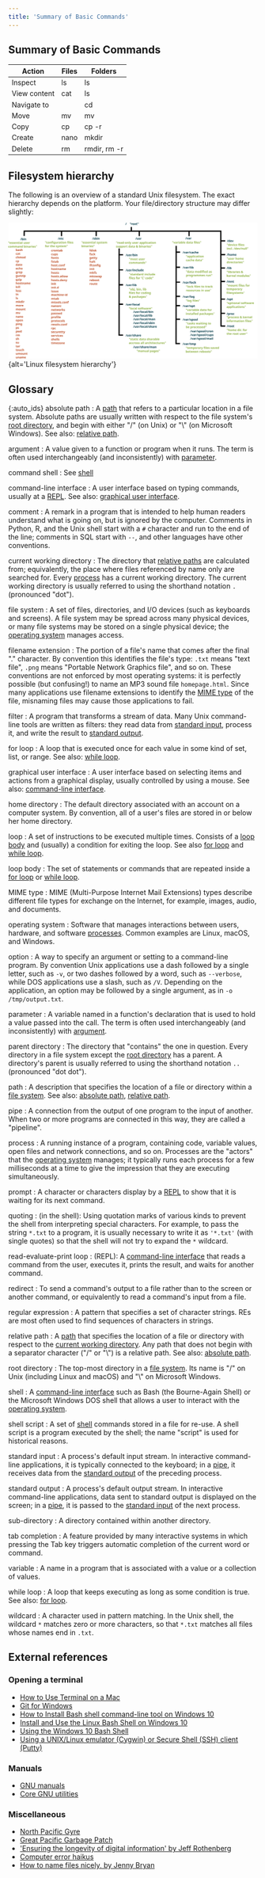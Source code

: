 ```yaml
---
title: 'Summary of Basic Commands'
---
```


## Summary of Basic Commands

| Action       | Files | Folders      | 
| ------------ | ----- | ------------ |
| Inspect      | ls    | ls           | 
| View content | cat   | ls           | 
| Navigate to  |       | cd           | 
| Move         | mv    | mv           | 
| Copy         | cp    | cp -r        | 
| Create       | nano  | mkdir        | 
| Delete       | rm    | rmdir, rm -r | 

## Filesystem hierarchy

The following is an overview of a standard Unix filesystem.
The exact hierarchy depends on the platform. Your file/directory structure may differ slightly:

![](fig/standard-filesystem-hierarchy.svg){alt='Linux filesystem hierarchy'}

## Glossary

{:auto\_ids}
absolute path
:   A [path](#path) that refers to a particular location in a file system.
Absolute paths are usually written with respect to the file system's
[root directory](#root-directory),
and begin with either "/" (on Unix) or "\\" (on Microsoft Windows).
See also: [relative path](#relative-path).

argument
:   A value given to a function or program when it runs.
The term is often used interchangeably (and inconsistently) with [parameter](#parameter).

command shell
:   See [shell](#shell)

command-line interface
:   A user interface based on typing commands,
usually at a [REPL](#read-evaluate-print-loop).
See also: [graphical user interface](#graphical-user-interface).

comment
:   A remark in a program that is intended to help human readers understand what is going on,
but is ignored by the computer.
Comments in Python, R, and the Unix shell start with a `#` character
and run to the end of the line;
comments in SQL start with `--`,
and other languages have other conventions.

current working directory
:   The directory that [relative paths](#relative-path) are calculated from;
equivalently,
the place where files referenced by name only are searched for.
Every [process](#process) has a current working directory.
The current working directory is usually referred to using the shorthand notation `.`
(pronounced "dot").

file system
:   A set of files, directories, and I/O devices (such as keyboards and screens).
A file system may be spread across many physical devices,
or many file systems may be stored on a single physical device;
the [operating system](#operating-system) manages access.

filename extension
:   The portion of a file's name that comes after the final "." character.
By convention this identifies the file's type:
`.txt` means "text file", `.png` means "Portable Network Graphics file",
and so on. These conventions are not enforced by most operating systems:
it is perfectly possible (but confusing!) to name an MP3 sound file `homepage.html`.
Since many applications use filename extensions to identify the
[MIME type](#mime-type) of the file,
misnaming files may cause those applications to fail.

filter
:   A program that transforms a stream of data.
Many Unix command-line tools are written as filters:
they read data from [standard input](#standard-input),
process it, and write the result to [standard output](#standard-output).

for loop
:   A loop that is executed once for each value in some kind of set, list, or range.
See also: [while loop](#while-loop).

graphical user interface
:   A user interface based on selecting items and actions from a graphical display,
usually controlled by using a mouse.
See also: [command-line interface](#command-line-interface).

home directory
:   The default directory associated with an account on a computer system.
By convention, all of a user's files are stored in or below her home directory.

loop
:   A set of instructions to be executed multiple times.
Consists of a [loop body](#loop-body) and (usually) a
condition for exiting the loop. See also [for loop](#for-loop) and [while loop](#while-loop).

loop body
:   The set of statements or commands that are repeated inside a [for loop](#for-loop)
or [while loop](#while-loop).

MIME type
:   MIME (Multi-Purpose Internet Mail Extensions) types describe different file types for exchange
on the Internet, for example, images, audio, and documents.

operating system
:   Software that manages interactions between users, hardware, and software [processes](#process).
Common examples are Linux, macOS, and Windows.

option
:   A way to specify an argument or setting to a command-line program.
By convention Unix applications use a dash followed by a single letter,
such as `-v`, or two dashes followed by a word, such as `--verbose`,
while DOS applications use a slash, such as `/V`.
Depending on the application, an option may be followed by a single argument,
as in `-o /tmp/output.txt`.

parameter
:   A variable named in a function's declaration that is used to hold a value passed into the call.
The term is often used interchangeably (and inconsistently) with [argument](#argument).

parent directory
:   The directory that "contains" the one in question.
Every directory in a file system except the [root directory](#root-directory) has a parent.
A directory's parent is usually referred to using the shorthand notation `..`
(pronounced "dot dot").

path
:   A description that specifies the location of a file or directory within a
[file system](#file-system).
See also: [absolute path](#absolute-path), [relative path](#relative-path).

pipe
:   A connection from the output of one program to the input of another.
When two or more programs are connected in this way, they are called a "pipeline".

process
:   A running instance of a program, containing code, variable values,
open files and network connections, and so on.
Processes are the "actors" that the [operating system](#operating-system) manages;
it typically runs each process for a few milliseconds at a time
to give the impression that they are executing simultaneously.

prompt
:   A character or characters display by a [REPL](#read-evaluate-print-loop) to show that
it is waiting for its next command.

quoting
:   (in the shell):
Using quotation marks of various kinds to prevent the shell from interpreting special
characters.
For example, to pass the string `*.txt` to a program,
it is usually necessary to write it as `'*.txt'` (with single quotes)
so that the shell will not try to expand the `*` wildcard.

read-evaluate-print loop
:   (REPL): A [command-line interface](#command-line-interface) that reads a command from the user,
executes it, prints the result, and waits for another command.

redirect
:   To send a command's output to a file rather than to the screen or another command,
or equivalently to read a command's input from a file.

regular expression
:   A pattern that specifies a set of character strings.
REs are most often used to find sequences of characters in strings.

relative path
:   A [path](#path) that specifies the location of a file or directory
with respect to the [current working directory](#current-working-directory).
Any path that does not begin with a separator character ("/" or "\\") is a relative path.
See also: [absolute path](#absolute-path).

root directory
:   The top-most directory in a [file system](#file-system).
Its name is "/" on Unix (including Linux and macOS) and "\\" on Microsoft Windows.

shell
:   A [command-line interface](#cli) such as Bash (the Bourne-Again Shell)
or the Microsoft Windows DOS shell
that allows a user to interact with the [operating system](#operating-system).

shell script
:   A set of [shell](#shell) commands stored in a file for re-use.
A shell script is a program executed by the shell;
the name "script" is used for historical reasons.

standard input
:   A process's default input stream.
In interactive command-line applications,
it is typically connected to the keyboard;
in a [pipe](#pipe),
it receives data from the [standard output](#standard-output) of the preceding process.

standard output
:   A process's default output stream.
In interactive command-line applications,
data sent to standard output is displayed on the screen;
in a [pipe](#pipe),
it is passed to the [standard input](#standard-input) of the next process.

sub-directory
:   A directory contained within another directory.

tab completion
:   A feature provided by many interactive systems in which
pressing the Tab key triggers automatic completion of the current word or command.

variable
:   A name in a program that is associated with a value or a collection of values.

while loop
:   A loop that keeps executing as long as some condition is true.
See also: [for loop](#for-loop).

wildcard
:   A character used in pattern matching.
In the Unix shell,
the wildcard `*` matches zero or more characters,
so that `*.txt` matches all files whose names end in `.txt`.

## External references

### Opening a terminal

- [How to Use Terminal on a Mac](https://www.macworld.co.uk/feature/mac-software/how-use-terminal-on-mac-3608274/)
- [Git for Windows](https://git-for-windows.github.io/)
- [How to Install Bash shell command-line tool on Windows 10](https://www.windowscentral.com/how-install-bash-shell-command-line-windows-10)
- [Install and Use the Linux Bash Shell on Windows 10](https://www.howtogeek.com/249966/how-to-install-and-use-the-linux-bash-shell-on-windows-10/)
- [Using the Windows 10 Bash Shell](https://www.howtogeek.com/265900/everything-you-can-do-with-windows-10s-new-bash-shell/)
- [Using a UNIX/Linux emulator (Cygwin) or Secure Shell (SSH) client (Putty)](https://faculty.smu.edu/reynolds/unixtut/windows.html)

### Manuals

- [GNU manuals](https://www.gnu.org/manual/manual.html)
- [Core GNU utilities](https://www.gnu.org/software/coreutils/manual/coreutils.html)

### Miscellaneous

- [North Pacific Gyre](https://en.wikipedia.org/wiki/North_Pacific_Gyre)
- [Great Pacific Garbage Patch](https://en.wikipedia.org/wiki/Great_Pacific_Garbage_Patch)
- ['Ensuring the longevity of digital information' by Jeff Rothenberg](https://www.clir.org/pubs/archives/ensuring.pdf)
- [Computer error haikus](https://wiki.c2.com/?ComputerErrorHaiku)
- [How to name files nicely, by Jenny Bryan](https://speakerdeck.com/jennybc/how-to-name-files)


